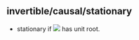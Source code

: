 ## invertible/causal/stationary

 - stationary if  <img src="https://render.githubusercontent.com/render/math?math=\phi()"> has unit root. 



